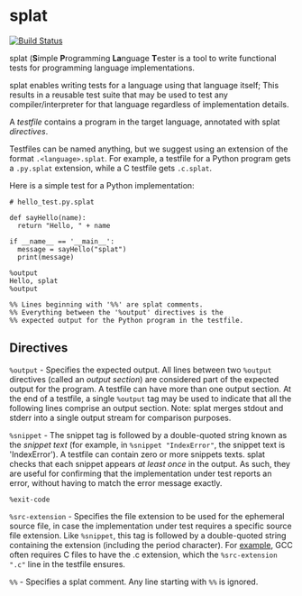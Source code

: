 # splat

[![Build Status](https://travis-ci.org/neeilan/splat.svg?branch=master)](https://travis-ci.org/neeilan/splat)

splat (<b>S</b>imple <b>P</b>rogramming <b>La</b>nguage <b>T</b>ester is a tool to write functional tests for programming language implementations.

splat enables writing tests for a language using that language itself; This results in a reusable test suite that may be used to test any compiler/interpreter for that language regardless of implementation details.

A <i>testfile</i> contains a program in the target language, annotated with splat <i>directives</i>.

Testfiles can be named anything, but we suggest using an extension of the format `.<language>.splat`.
For example, a testfile for a Python program gets a `.py.splat` extension, while a C testfile gets `.c.splat`. 

Here is a simple test for a Python implementation:

```
# hello_test.py.splat

def sayHello(name):
  return "Hello, " + name

if __name__ == '__main__':
  message = sayHello("splat")
  print(message)
  
%output
Hello, splat
%output

%% Lines beginning with '%%' are splat comments.
%% Everything between the '%output' directives is the
%% expected output for the Python program in the testfile.

```

## Directives

`%output` - Specifies the expected output. All lines between two `%output` directives (called an <i>output section</i>) are considered part of the expected output for the program. A testfile can have more than one output section. 
At the end of a testfile, a single `%output` tag may be used to indicate that all the following lines comprise an output section.
Note: splat merges stdout and stderr into a single output stream for comparison purposes.

`%snippet` - The snippet tag is followed by a double-quoted string known as the <i>snippet text</i> (for example, in `%snippet "IndexError"`, the snippet text is 'IndexError'). A testfile can contain zero or more snippets texts. splat checks that each snippet appears <i>at least once</i> in the output. As such, they are useful for confirming that the implementation under test reports an error, without having to match the error message exactly.

`%exit-code`

`%src-extension` - Specifies the file extension to be used for the ephemeral source file, in case the implementation under test requires a specific source file extension. Like `%snippet`, this tag is followed by a double-quoted string containing the extension (including the period character). For [example](https://github.com/neeilan/splat/blob/77fd432fe45dfeb34663e2d8c696974d758a3b47/examples/gcc_example.c.splat#L1), GCC often requires C files to have the .c extension, which the `%src-extension ".c"` line in the testfile ensures.

`%%` - Specifies a splat comment. Any line starting with `%%` is ignored.
